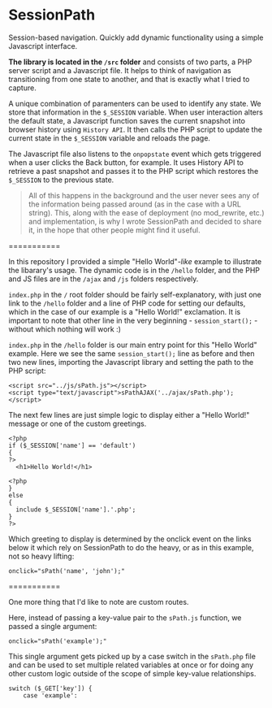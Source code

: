 SessionPath
===========

Session-based navigation. Quickly add dynamic functionality using a simple Javascript interface.

**The library is located in the ``/src`` folder** and consists of two parts, a PHP server script and a Javascript file. It helps to think of navigation as transitioning from one state to another, and that is exactly what I tried to capture.

A unique combination of paramenters can be used to identify any state. We store that information in the ``$_SESSION`` variable. When user interaction alters the default state, a Javascript function saves the current snapshot into browser history using ``History API``. It then calls the PHP script to update the current state in the ``$_SESSION`` variable and reloads the page.

The Javascript file also listens to the ``onpopstate`` event which gets triggered when a user clicks the Back button, for example. It uses History API to retrieve a past snapshot and passes it to the PHP script which restores the ``$_SESSION`` to the previous state.

<blockquote>All of this happens in the background and the user never sees any of the information being passed around (as in the case with a URL string). This, along with the ease of deployment (no mod_rewrite, etc.) and implementation, is why I wrote SessionPath and decided to share it, in the hope that other people might find it useful.</blockquote>

===========

In this repository I provided a simple "Hello World"<i>-like</i> example to illustrate the libarary's usage. The dynamic code is in the ``/hello`` folder, and the PHP and JS files are in the ``/ajax`` and ``/js`` folders respectively.

``index.php`` in the ``/`` root folder should be fairly self-explanatory, with just one link to the ``/hello`` folder and a line of PHP code for setting our defaults, which in the case of our example is a "Hello World!" exclamation. It is important to note that other line in the very beginning - ``session_start();`` - without which nothing will work :)

``index.php`` in the ``/hello`` folder is our main entry point for this "Hello World" example. Here we see the same ``session_start();`` line as before and then two new lines, importing the Javascript library and setting the path to the PHP script:
```
<script src="../js/sPath.js"></script>
<script type="text/javascript">sPathAJAX('../ajax/sPath.php');</script>
```

The next few lines are just simple logic to display either a "Hello World!" message or one of the custom greetings.
```
<?php 
if ($_SESSION['name'] == 'default') 
{ 
?>
  <h1>Hello World!</h1>

<?php 
} 
else 
{ 
  include $_SESSION['name'].'.php'; 
} 
?>
```
Which greeting to display is determined by the onclick event on the links below it which rely on SessionPath to do the heavy, or as in this example, not so heavy lifting:
```
onclick="sPath('name', 'john');"
```

===========

One more thing that I'd like to note are custom routes.

Here, instead of passing a key-value pair to the ``sPath.js`` function, we passed a single argument:
```
onclick="sPath('example');"
```
This single argument gets picked up by a case switch in the ``sPath.php`` file and can be used to set multiple related variables at once or for doing any other custom logic outside of the scope of simple key-value relationships.
```
switch ($_GET['key']) {
    case 'example':
```
